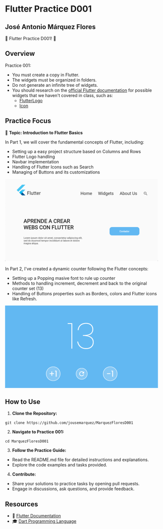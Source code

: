 # Flutter Practice D001
## José Antonio Márquez Flores

🚀 Flutter Practice D001! 🚀

## Overview

Practice 001:

- You must create a copy in Flutter.
- The widgets must be organized in folders.
- Do not generate an infinite tree of widgets.
- You should research on the [official Flutter documentation](https://docs.flutter.dev/) for possible widgets that we haven't covered in class, such as:
    - [FlutterLogo](https://api.flutter.dev/flutter/material/FlutterLogo-class.html)
    - [Icon](https://api.flutter.dev/flutter/widgets/Icon-class.html)

## Practice Focus

📱 **Topic: Introduction to Flutter Basics**

In Part 1, we will cover the fundamental concepts of Flutter, including:

- Setting up a easy project structure based on Columns and Rows
- Flutter Logo handling
- Navbar implementation
- Handling of Flutter Icons such as Search
- Managing of Buttons and its customizations

<img src="https://github.com/jousemarquez/MarquezFloresD001/raw/master/PART1.png"></img>

In Part 2, I've created a dynamic counter following the Flutter concepts:

 - Setting up a Popping masive font to rule up counter
 - Methods to handling increment, decrement and back to the original counter set (13)
 - Handling of Buttons properties such as Borders, colors and Flutter icons like Refresh.

<img src="https://github.com/jousemarquez/MarquezFloresD001/raw/master/PART2.png"></img>

## How to Use

1. **Clone the Repository:**
```
git clone https://github.com/jousemarquez/MarquezFloresD001
```

2. **Navigate to Practice 001:**
```
cd MarquezFloresD001
``````

3. **Follow the Practice Guide:**
- Read the README.md file for detailed instructions and explanations.
- Explore the code examples and tasks provided.

4. **Contribute:**
- Share your solutions to practice tasks by opening pull requests.
- Engage in discussions, ask questions, and provide feedback.

## Resources

- 📘 [Flutter Documentation](https://flutter.dev/docs)
- 🎓 [Dart Programming Language](https://dart.dev)
